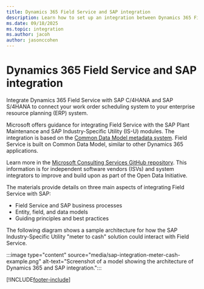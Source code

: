 ```yaml
---
title: Dynamics 365 Field Service and SAP integration
description: Learn how to set up an integration between Dynamics 365 Field Service and SAP applications.
ms.date: 09/18/2025
ms.topic: integration
ms.author: jacoh
author: jasonccohen
---
```


# Dynamics 365 Field Service and SAP integration

Integrate Dynamics 365 Field Service with SAP C/4HANA and SAP S/4HANA to connect your work order scheduling system to your enterprise resource planning (ERP) system.

Microsoft offers guidance for integrating Field Service with the SAP Plant Maintenance and SAP Industry-Specific Utility (IS-U) modules. The integration is based on the [Common Data Model metadata system](/common-data-model/). Field Service is built on Common Data Model, similar to other Dynamics 365 applications.

Learn more in the [Microsoft Consulting Services GitHub repository](https://github.com/microsoft/MCSBusinessApplicationsDynamicsFSUtilityIndustry). This information is for independent software vendors (ISVs) and system integrators to improve and build upon as part of the Open Data Initiative.

The materials provide details on three main aspects of integrating Field Service with SAP:

- Field Service and SAP business processes
- Entity, field, and data models
- Guiding principles and best practices

The following diagram shows a sample architecture for how the SAP Industry-Specific Utility "meter to cash" solution could interact with Field Service.

:::image type="content" source="media/sap-integration-meter-cash-example.png" alt-text="Screenshot of a model showing the architecture of Dynamics 365 and SAP integration.":::

[!INCLUDE[footer-include](../includes/footer-banner.md)]
